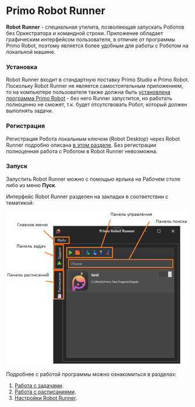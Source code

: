 # Primo Robot Runner

**Robot Runner** - специальная утилита, позволяющая запускать Роботов без Оркестратора и командной строки. Приложение обладает графическим интерфейсом пользователя, в отличие от программы Primo Robot, поэтому является более удобным для работы с Роботом на локальной машине.

### Установка

Robot Runner входит в стандартную поставку Primo Studio и Primo Robot. Поскольку Robot Runner не является самостоятельным приложением, то на компьютере пользователя также должна быть [установлена программа Primo Robot](https://docs.primo-rpa.ru/primo-rpa/primo-robot/installation) - без него Runner запустится, но работать полноценно не сможет, т.к. будет отсутствовать Робот, который должен выполнять задачи.

### Регистрация

Регистрация Робота локальным ключом (Robot Desktop) через Robot Runner подробно описана [в этом разделе](https://docs.primo-rpa.ru/primo-rpa/primo-robot/registration-desktop). Без регистрации полноценная работа с Роботом в Robot Runner невозможна.


### Запуск 

Запустить Robot Runner можно с помощью ярлыка на Рабочем столе либо из меню **Пуск**.

Интерфейс Robot Runner разделен на закладки в соответствии с тематикой:

![](<../../.gitbook/assets/Интерфейс Runner.png>)

Подробнее с работой программы можно ознакомиться в разделах:

1. [Работа с задачами](https://docs.primo-rpa.ru/primo-rpa/primo-robot/robot-runner/tasks).
2. [Работа с расписаниями](https://docs.primo-rpa.ru/primo-rpa/primo-robot/robot-runner/schedules).
3. [Настройки Robot Runner](https://docs.primo-rpa.ru/primo-rpa/primo-robot/robot-runner/settings).
